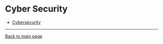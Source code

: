 # Cyber Security

- [Cybersecurity](04_cybersecurity/SEPASSRFNT-46-security.md)
----
[Back to main page](../README.md)
